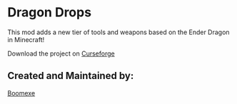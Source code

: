# Dragon Drops

This mod adds a new tier of tools and weapons based on the Ender Dragon in Minecraft!

Download the project on [Curseforge](https://www.curseforge.com/minecraft/mc-mods/dragon-drops)

## Created and Maintained by:

[Boomexe](https://github.com/Boomexe)
